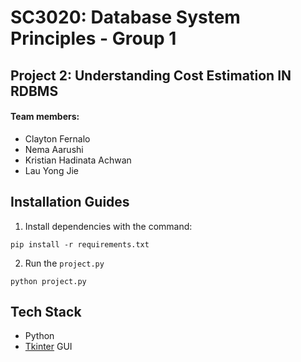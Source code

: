 # SC3020: Database System Principles - Group 1

## Project 2: Understanding Cost Estimation IN RDBMS

#### Team members:

- Clayton Fernalo
- Nema Aarushi
- Kristian Hadinata Achwan
- Lau Yong Jie

## Installation Guides

1. Install dependencies with the command:

```
pip install -r requirements.txt
```

2. Run the `project.py`

```
python project.py
```

## Tech Stack

- Python
- [Tkinter](https://docs.python.org/3/library/tkinter.html) GUI
